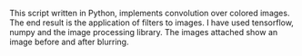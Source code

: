This script written in Python, implements convolution over colored images.
The end result is the application of filters to images.
I have used tensorflow, numpy and the image processing library.
The images attached show an image before and after blurring.
